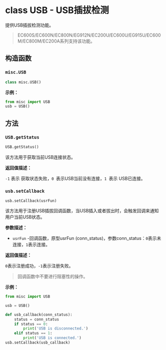 # class USB - USB插拔检测

提供USB插拔检测功能。

> EC600S/EC600N/EC800N/EG912N/EC200U/EC600U/EG915U/EC600M/EC800M/EC200A系列支持该功能。

## 构造函数

### `misc.USB`

```python
class misc.USB()
```

**示例：**

```python
from misc import USB
usb = USB()
```

## 方法

### `USB.getStatus`

```python
USB.getStatus()
```

该方法用于获取当前USB连接状态。

**返回值描述：**

`-1` 表示 获取状态失败，`0 `表示USB当前没有连接，`1 `表示 USB已连接。

### `usb.setCallback`

```
usb.setCallback(usrFun)
```

该方法用于注册USB插拔回调函数，当USB插入或者拔出时，会触发回调来通知用户当前USB状态。

**参数描述：**

- `usrFun` -回调函数，原型usrFun (conn_status)，参数conn_status：`0`表示未连接，`1`表示连接。

**返回值描述：**

`0`表示注册成功，`-1`表示注册失败。

> 回调函数中不要进行阻塞性的操作。

**示例：**

```python
from misc import USB

usb = USB()

def usb_callback(conn_status):
	status = conn_status
	if status == 0:
		print('USB is disconnected.')
	elif status == 1:
		print('USB is connected.')
usb.setCallback(usb_callback)
```

